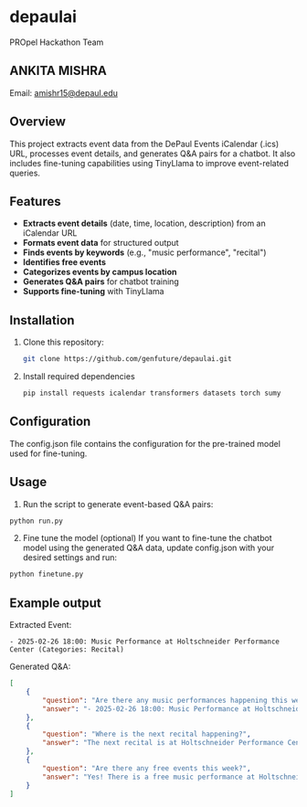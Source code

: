 # depaulai
PROpel Hackathon Team
## ANKITA MISHRA
Email: amishr15@depaul.edu

## Overview  
This project extracts event data from the DePaul Events iCalendar (.ics) URL, processes event details, and generates Q&A pairs for a chatbot. It also includes fine-tuning capabilities using TinyLlama to improve event-related queries.  

## Features  
- **Extracts event details** (date, time, location, description) from an iCalendar URL  
- **Formats event data** for structured output  
- **Finds events by keywords** (e.g., "music performance", "recital")  
- **Identifies free events**  
- **Categorizes events by campus location**  
- **Generates Q&A pairs** for chatbot training  
- **Supports fine-tuning** with TinyLlama  

## Installation  
1. Clone this repository:  
   ```bash
   git clone https://github.com/genfuture/depaulai.git
2. Install required dependencies
   ```bash
   pip install requests icalendar transformers datasets torch sumy
   
## Configuration
The config.json file contains the configuration for the pre-trained model used for fine-tuning.


## Usage
1. Run the script to generate event-based Q&A pairs:
```bash
python run.py
```
2. Fine tune the model (optional)
If you want to fine-tune the chatbot model using the generated Q&A data, update config.json with your desired settings and run:
```bash
python finetune.py
```

## Example output
Extracted Event:
```plaintext
- 2025-02-26 18:00: Music Performance at Holtschneider Performance Center (Categories: Recital)
```
Generated Q&A:
```json
[
    {
        "question": "Are there any music performances happening this week?",
        "answer": "- 2025-02-26 18:00: Music Performance at Holtschneider Performance Center"
    },
    {
        "question": "Where is the next recital happening?",
        "answer": "The next recital is at Holtschneider Performance Center on 2025-02-26 at 18:00."
    },
    {
        "question": "Are there any free events this week?",
        "answer": "Yes! There is a free music performance at Holtschneider Performance Center on 2025-02-26 at 18:00."
    }
]
```

